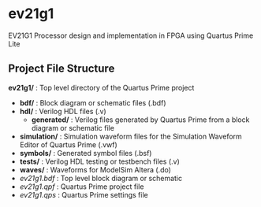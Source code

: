 # ev21g1
EV21G1 Processor design and implementation in FPGA using Quartus Prime Lite

## Project File Structure
**ev21g1/** : Top level directory of the Quartus Prime project
* **bdf/** : Block diagram or schematic files (.bdf)
* **hdl/** : Verilog HDL files (.v)
  *  **generated/** : Verilog files generated by Quartus Prime from a block diagram or schematic file
* **simulation/** : Simulation waveform files for the Simulation Waveform Editor of Quartus Prime (.vwf) 
* **symbols/** : Generated symbol files (.bsf)
* **tests/** : Verilog HDL testing or testbench files (.v)
* **waves/** : Waveforms for ModelSim Altera (.do)
* *ev21g1.bdf* : Top level block diagram or schematic
* *ev21g1.qpf* : Quartus Prime project file
* *ev21g1.qps* : Quartus Prime settings file
